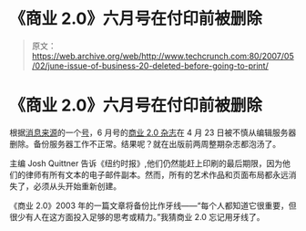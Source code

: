 # 《商业 2.0》六月号在付印前被删除 

> 原文：<https://web.archive.org/web/http://www.techcrunch.com:80/2007/05/02/june-issue-of-business-20-deleted-before-going-to-print/>

# 《商业 2.0》六月号在付印前被删除

根据[消息来源](https://web.archive.org/web/20221203083239/http://www.nytimes.com/2007/05/01/business/media/01mag.html?ex=1178683200&en=453bc6424c12a4e7&ei=5029&partner=RRSANDIEGO)的一个[号](https://web.archive.org/web/20221203083239/http://www.iht.com/articles/2007/05/01/news/magazine.php)，6 月号的[商业 2.0 杂志](https://web.archive.org/web/20221203083239/http://money.cnn.com/magazines/business2/)在 4 月 23 日被不慎从编辑服务器删除。备份服务器工作不正常。结果呢？就在出版前两周整期杂志都泡汤了。

主编 Josh Quittner 告诉《纽约时报》,他们仍然能赶上印刷的最后期限，因为他们的律师有所有文本的电子邮件副本。然而，所有的艺术作品和页面布局都永远消失了，必须从头开始重新创建。

《商业 2.0》2003 年的一篇文章将备份比作牙线——“每个人都知道它很重要，但很少有人在这方面投入足够的思考或精力。”我猜商业 2.0 忘记用牙线了。